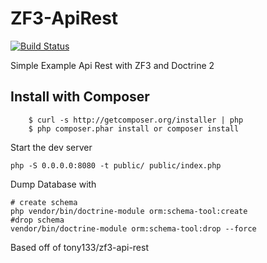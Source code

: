 # ZF3-ApiRest

[![Build Status](https://travis-ci.org/Tony133/ZF3-ApiRest.svg?branch=master)](https://travis-ci.org/Tony133/ZF3-ApiRest)

Simple Example Api Rest with ZF3 and Doctrine 2

## Install with Composer

```
	$ curl -s http://getcomposer.org/installer | php
	$ php composer.phar install or composer install
```

Start the dev server

```
php -S 0.0.0.0:8080 -t public/ public/index.php
```

Dump Database with

```
# create schema
php vendor/bin/doctrine-module orm:schema-tool:create
#drop schema
vendor/bin/doctrine-module orm:schema-tool:drop --force
```

Based off of tony133/zf3-api-rest